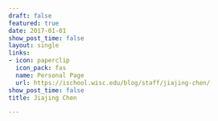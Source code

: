 ```yaml
---
draft: false
featured: true
date: 2017-01-01
show_post_time: false
layout: single
links:
- icon: paperclip
  icon_pack: fas
  name: Personal Page
  url: https://ischool.wisc.edu/blog/staff/jiajing-chen/
show_post_time: false
title: Jiajing Chen

---
```

